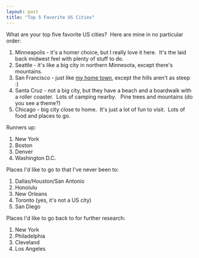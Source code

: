 ```yaml
---
layout: post
title: "Top 5 Favorite US Cities"
---
```


<p>What are your top five favorite US cities?&nbsp; Here are mine in no particular order:</p>
<ol> 
<li>Minneapolis - it's a homer choice, but I really love it here.&nbsp; It's the laid back midwest feel with plenty of stuff to do.</li> 
<li>Seattle - it's like a big city in northern Minnesota, except there's mountains.&nbsp; </li> 
<li>San Francisco - just like <a href="http://www.visitduluth.com/">my home town</a>, except the hills aren't as steep :)&nbsp; </li> 
<li>Santa Cruz - not a big city, but they have a beach and a boardwalk with a roller coaster.&nbsp; Lots of camping nearby.&nbsp;&nbsp; Pine trees and mountains (do you see a theme?)</li> 
<li>Chicago - big city close to home.&nbsp; It's just a lot of fun to visit.&nbsp; Lots of food and places to go.</li>
</ol> 
<p>Runners up:</p>
<ol> 
<li>New York</li> 
<li>Boston</li> 
<li>Denver</li> 
<li>Washington D.C.</li>
</ol> 
<p>Places I'd like to go to that I've never been to:</p>
<ol> 
<li>Dallas/Houston/San Antonio</li> 
<li>Honolulu</li> 
<li>New Orleans</li> 
<li>Toronto (yes, it's not a US city)</li> 
<li>San Diego</li>
</ol> 
<p>Places I'd like to go back to for further research:</p>
<ol> 
<li>New York</li> 
<li>Philadelphia</li> 
<li>Cleveland</li> 
<li>Los Angeles</li>
</ol> 
